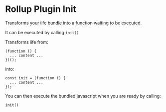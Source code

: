 # Rollup Plugin Init

Transforms your iife bundle into a function waiting to be executed.

It can be executed by calling `init()`

Transforms iife from:
```
(function () {
  ... content ...
})();
```

into:
```
const init = (function () {
  ... content ...
});
```

You can then execute the bundled javascript when you are ready by calling:
```
init()
```
